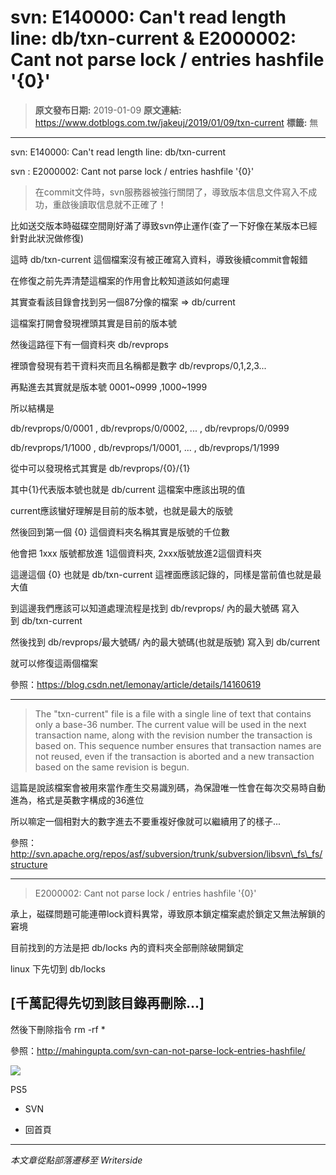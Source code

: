# svn: E140000: Can&#x27;t read length line: db/txn-current &amp; E2000002: Cant&#xA0;not parse lock / entries hashfile &#x27;{0}&#x27;

> **原文發布日期:** 2019-01-09
> **原文連結:** https://www.dotblogs.com.tw/jakeuj/2019/01/09/txn-current
> **標籤:** 無

---

svn: E140000: Can't read length line: db/txn-current

svn : E2000002: Cant not parse lock / entries hashfile '{0}'

> 在commit文件時，svn服務器被強行關閉了，導致版本信息文件寫入不成功，重啟後讀取信息就不正確了！

比如送交版本時磁碟空間剛好滿了導致svn停止運作(查了一下好像在某版本已經針對此狀況做修復)

這時 db/txn-current 這個檔案沒有被正確寫入資料，導致後續commit會報錯

在修復之前先弄清楚這檔案的作用會比較知道該如何處理

其實查看該目錄會找到另一個87分像的檔案 => db/current

這檔案打開會發現裡頭其實是目前的版本號

然後這路徑下有一個資料夾 db/revprops

裡頭會發現有若干資料夾而且名稱都是數字 db/revprops/0,1,2,3...

再點進去其實就是版本號 0001~0999 ,1000~1999

所以結構是

db/revprops/0/0001 , db/revprops/0/0002, ... , db/revprops/0/0999

db/revprops/1/1000 , db/revprops/1/0001, ... , db/revprops/1/1999

從中可以發現格式其實是 db/revprops/{0}/{1}

其中{1}代表版本號也就是 db/current 這檔案中應該出現的值

current應該蠻好理解是目前的版本號，也就是最大的版號

然後回到第一個 {0} 這個資料夾名稱其實是版號的千位數

他會把 1xxx 版號都放進 1這個資料夾, 2xxx版號放進2這個資料夾

這邊這個 {0} 也就是 db/txn-current 這裡面應該記錄的，同樣是當前值也就是最大值

到這邊我們應該可以知道處理流程是找到 db/revprops/ 內的最大號碼 寫入到 db/txn-current

然後找到 db/revprops/最大號碼/ 內的最大號碼(也就是版號) 寫入到 db/current

就可以修復這兩個檔案

參照：https://blog.csdn.net/lemonay/article/details/14160619

---

> The "txn-current" file is a file with a single line of text that contains only a base-36 number. The current value will be used in the next transaction name, along with the revision number the transaction is based on. This sequence number ensures that transaction names are not reused, even if the transaction is aborted and a new transaction based on the same revision is begun.

這篇是說該檔案會被用來當作產生交易識別碼，為保證唯一性會在每次交易時自動進為，格式是英數字構成的36進位

所以嘛定一個相對大的數字進去不要重複好像就可以繼續用了的樣子...

參照：http://svn.apache.org/repos/asf/subversion/trunk/subversion/libsvn\_fs\_fs/structure

---

> E2000002: Cant not parse lock / entries hashfile '{0}'

承上，磁碟問題可能連帶lock資料異常，導致原本鎖定檔案處於鎖定又無法解鎖的窘境

目前找到的方法是把 db/locks 內的資料夾全部刪除破開鎖定

linux 下先切到 db/locks

## [**千萬記得先切到該目錄再刪除...**]

然後下刪除指令 rm -rf \*

參照：http://mahingupta.com/svn-can-not-parse-lock-entries-hashfile/

![](https://card.psnprofiles.com/1/jakeuj.png)

PS5

* SVN

* 回首頁

---

*本文章從點部落遷移至 Writerside*

